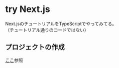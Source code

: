 # try Next.js

Next.jsのチュートリアルをTypeScriptでやってみてる。  
（チュートリアル通りのコードではない）

## プロジェクトの作成

[ここ](https://nextjs.org/learn/excel/typescript/setup)参照

